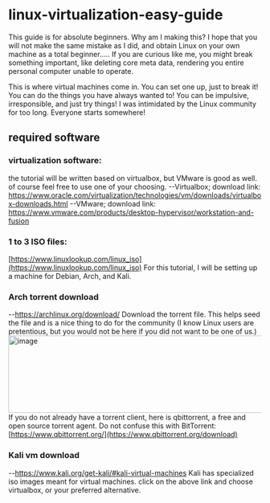 # linux-virtualization-easy-guide
This guide is for absolute beginners. Why am I making this? I hope that you will not make the same mistake as I did, and obtain Linux on your own machine as a total beginner.....
If you are curious like me, you might break something important, like deleting core meta data, rendering you entire personal computer unable to operate.

This is where virtual machines come in. 
You can set one up, just to break it! You can do the things you have always wanted to! You can be impulsive, irresponsible, and just try things!
I was intimidated by the Linux community for too long. Everyone starts somewhere!

## required software

### virtualization software:
the tutorial will be written based on virtualbox, but VMware is good as well. of course feel free to use one of your choosing.
--Virtualbox; download link: https://www.oracle.com/virtualization/technologies/vm/downloads/virtualbox-downloads.html
--VMware; download link: https://www.vmware.com/products/desktop-hypervisor/workstation-and-fusion
### 1 to 3 ISO files:
[https://www.linuxlookup.com/linux_iso](https://www.linuxlookup.com/linux_iso)
For this tutorial, I will be setting up a machine for Debian, Arch, and Kali.

### Arch torrent download
--https://archlinux.org/download/
Download the torrent file. This helps seed the file and is a nice thing to do for the community (I know Linux users are pretentious, but you would not be here if you did not want to be one of us.)
<img width="945" height="154" alt="image" src="https://github.com/user-attachments/assets/830af8ca-7b88-4fb1-b92b-8ea417344576" />
If you do not already have a torrent client, here is qbittorrent, a free and open source torrent agent. Do not confuse this with BitTorrent:
[https://www.qbittorrent.org/](https://www.qbittorrent.org/download)

### Kali vm download
--https://www.kali.org/get-kali/#kali-virtual-machines
Kali has specialized iso images meant for virtual machines. click on the above link and choose virtualbox, or your preferred alternative.
